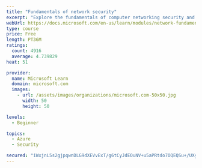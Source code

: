 ```yaml
---
title: "Fundamentals of network security"
excerpt: "Explore the fundamentals of computer networking security and monitoring."
webUrl: https://docs.microsoft.com/en-us/learn/modules/network-fundamentals-2/
type: course
price: Free
length: PT36M
ratings:
  count: 4916
  average: 4.739829
heat: 51

provider:
  name: Microsoft Learn
  domain: microsoft.com
  images:
    - url: /assets/images/organizations/microsoft.com-50x50.jpg
      width: 50
      height: 50

levels:
  - Beginner

topics:
  - Azure
  - Security

secured: "iWxjnL5s2gjpqwnDLG9dXEVvExT/g6tCyJdEOuNV+u5aPRtdo7OQEQSu+/UXy3tXai1o3A6iOMsyMLufYFMx1Z0Puikjg3ATTX2sWrrHZQ9BsmaU83fQs4PjACs0UsrhP5KXgrctQ5U8bZY4j4qjElGCb5b7U0WvMvxg8cU53IULYTrFqTVJBeCGyJETQEHhddmy09SzrIZRD818lshpi6hpujNX9Wu1lBKKpaB5wXJKQIDuR1v/ssEACnIMqzGuXrsvQSuOeMyoJaYrXu1tJpWf+S4scDrPLbtfWH/sx6IuFy7ayvhXzX9jaBZnEXEMbWmW6LCBqeaxZMNH1swPq+XDLwANBx1xW8FhP96zrZ30NWiLGlRt9YWh1ybsW9gZwkqMm4zntif+Zlgug2e3lpWHq1dmWxv5ESbjn8kkAIk=;aMpG/nFcDD5liDOzHu/THQ=="
---
```


